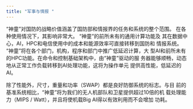 ```yaml
---
title: "军事与情报 "
---
```

“神童”对国防的战略价值涵盖了国防部和情报界的任务和系统的整个范围。 在各种使用情况下，其影响非常大。 “神童”的前所未有的通用计算功能及 其在数据中心，AI，HPC和电信使用中的成本和能源效率可直接转移到国防和 情报系统。 “神童”将在各个部门，机构，程序和部门中推广低延迟计算，大 型AI和前所未有的HPC功能。在命令和控制基础架构中，由“神童”驱动的服 务器能够顺畅，动态地从正常工作负载转移到AI处理功能，这将为操作单元 提供高性能，低延迟的AI。

除了性能外，尺寸，重量和功率（SWAP）都是良好防御系统的标志。与目 前的基准系统相比，“神童”将为我们的无人机部队和卫星提供超过10倍的机 载处理能力（MIPS / Watt），并且将使机载Big AI得以有效利用而不会增加 功耗。